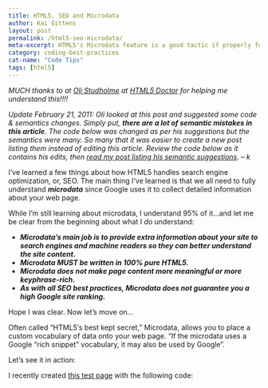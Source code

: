 ```yaml
---
title: HTML5, SEO and Microdata
author: Kai Gittens
layout: post
permalink: /html5-seo-microdata/
meta-excerpt: HTML5's Microdata feature is a good tactic if properly formatted
category: coding-best-practices
cat-name: "Code Tips"
tags: [html5]
---
```


*MUCH thanks to at [Oli Studholme][1] at [HTML5 Doctor][2] for helping me understand this!!!!*

 [1]: http://oli.jp/
 [2]: http://html5doctor.com/

*Update February 21, 2011: Oli looked at this post and suggested some code & semantics changes. Simply put, **there are *a lot* of semantic mistakes in this article**. The code below was changed as per his suggestions but the semantics were many. So many that it was easier to create a new post listing them instead of editing this article. Review the code below as it contains his edits, then [read my post listing his semantic suggestions][3]. – k*

 [3]: http://kaidez.com/update-html5seomicrodata-post/

I’ve learned a few things about how HTML5 handles search engine optimization, or, SEO. The main thing I’ve learned is that we all need to fully understand ***microdata*** since Google uses it to collect detailed information about your web page.

While I’m still learning about microdata, I understand 95% of it…and let me be clear from the beginning about what I *do* understand: 

*   ***Microdata’s main job is to provide extra information about your site to search engines and machine readers so they can better understand the site content.***
*   ***Microdata MUST be written in 100% pure HTML5.***
*   ***Microdata does not make page content more meaningful or more keyphrase-rich.***
*   ***As with all SEO best practices, Microdata does not guarantee you a high Google site ranking.***

Hope I was clear. Now let’s move on…

Often called “HTML5′s best kept secret,” Microdata, allows you to place a custom vocabulary of data onto your web page. “If the microdata uses a Google “rich snippet” vocabulary, it may also be used by Google”.

Let’s see it in action:

I recently created [this test page][4] with the following code:

 [4]: http://kaidez.com/wp-content/themes/kaidez/kaidezUnique/Script/microdataTest.html